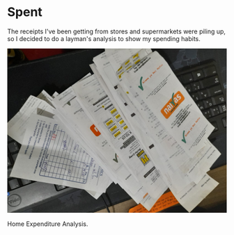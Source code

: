 # Spent

The receipts I've been getting from stores and supermarkets were piling up, so 
I decided to do a layman's analysis to show my spending habits.

![](www/imgs/spent.jpeg)

Home Expenditure Analysis.
